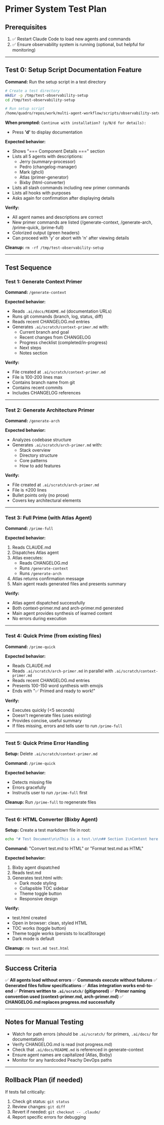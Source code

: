 # Primer System Test Plan

## Prerequisites
1. ✅ Restart Claude Code to load new agents and commands
2. ✅ Ensure observability system is running (optional, but helpful for monitoring)

---

## Test 0: Setup Script Documentation Feature
**Command:** Run the setup script in a test directory

```bash
# Create a test directory
mkdir -p /tmp/test-observability-setup
cd /tmp/test-observability-setup

# Run setup script
/home/quadro/repos/work/multi-agent-workflow/scripts/observability-setup.sh . test-project
```

**When prompted:** `Continue with installation? (y/N/d for details):`
- Press **'d'** to display documentation

**Expected behavior:**
- Shows "=== Component Details ===" section
- Lists all 5 agents with descriptions:
  - Jerry (summary-processor)
  - Pedro (changelog-manager)
  - Mark (ghcli)
  - Atlas (primer-generator)
  - Bixby (html-converter)
- Lists all slash commands including new primer commands
- Lists all hooks with purposes
- Asks again for confirmation after displaying details

**Verify:**
- All agent names and descriptions are correct
- New primer commands are listed (/generate-context, /generate-arch, /prime-quick, /prime-full)
- Colorized output (green headers)
- Can proceed with 'y' or abort with 'n' after viewing details

**Cleanup:** `rm -rf /tmp/test-observability-setup`

---

## Test Sequence

### Test 1: Generate Context Primer
**Command:** `/generate-context`

**Expected behavior:**
- Reads `.ai/docs/README.md` (documentation URLs)
- Runs git commands (branch, log, status, diff)
- Reads recent CHANGELOG.md entries
- Generates `.ai/scratch/context-primer.md` with:
  - Current branch and goal
  - Recent changes from CHANGELOG
  - Progress checklist (completed/in-progress)
  - Next steps
  - Notes section

**Verify:**
- File created at `.ai/scratch/context-primer.md`
- File is 100-200 lines max
- Contains branch name from git
- Contains recent commits
- Includes CHANGELOG references

---

### Test 2: Generate Architecture Primer
**Command:** `/generate-arch`

**Expected behavior:**
- Analyzes codebase structure
- Generates `.ai/scratch/arch-primer.md` with:
  - Stack overview
  - Directory structure
  - Core patterns
  - How to add features

**Verify:**
- File created at `.ai/scratch/arch-primer.md`
- File is ≤200 lines
- Bullet points only (no prose)
- Covers key architectural elements

---

### Test 3: Full Prime (with Atlas Agent)
**Command:** `/prime-full`

**Expected behavior:**
1. Reads CLAUDE.md
2. Dispatches Atlas agent
3. Atlas executes:
   - Reads CHANGELOG.md
   - Runs `/generate-context`
   - Runs `/generate-arch`
4. Atlas returns confirmation message
5. Main agent reads generated files and presents summary

**Verify:**
- Atlas agent dispatched successfully
- Both context-primer.md and arch-primer.md generated
- Main agent provides synthesis of learned content
- No errors during execution

---

### Test 4: Quick Prime (from existing files)
**Command:** `/prime-quick`

**Expected behavior:**
- Reads CLAUDE.md
- Reads `.ai/scratch/arch-primer.md` in parallel with `.ai/scratch/context-primer.md`
- Reads recent CHANGELOG.md entries
- Presents 100-150 word synthesis with emojis
- Ends with "✅ Primed and ready to work!"

**Verify:**
- Executes quickly (<5 seconds)
- Doesn't regenerate files (uses existing)
- Provides concise, useful summary
- If files missing, errors and tells user to run `/prime-full`

---

### Test 5: Quick Prime Error Handling
**Setup:** Delete `.ai/scratch/context-primer.md`

**Command:** `/prime-quick`

**Expected behavior:**
- Detects missing file
- Errors gracefully
- Instructs user to run `/prime-full` first

**Cleanup:** Run `/prime-full` to regenerate files

---

### Test 6: HTML Converter (Bixby Agent)
**Setup:** Create a test markdown file in root:
```bash
echo "# Test Document\n\nThis is a test.\n\n## Section 1\nContent here." > test.md
```

**Command:** "Convert test.md to HTML" or "Format test.md as HTML"

**Expected behavior:**
1. Bixby agent dispatched
2. Reads test.md
3. Generates test.html with:
   - Dark mode styling
   - Collapsible TOC sidebar
   - Theme toggle button
   - Responsive design

**Verify:**
- test.html created
- Open in browser: clean, styled HTML
- TOC works (toggle button)
- Theme toggle works (persists to localStorage)
- Dark mode is default

**Cleanup:** `rm test.md test.html`

---

## Success Criteria

✅ **All agents load without errors**
✅ **Commands execute without failures**
✅ **Generated files follow specifications**
✅ **Atlas integration works end-to-end**
✅ **Primers written to `.ai/scratch/` (gitignored)**
✅ **Primer naming convention used (context-primer.md, arch-primer.md)**
✅ **CHANGELOG.md replaces progress.md successfully**

---

## Notes for Manual Testing

- Watch for path errors (should be `.ai/scratch/` for primers, `.ai/docs/` for documentation)
- Verify CHANGELOG.md is read (not progress.md)
- Check that `.ai/docs/README.md` is referenced in generate-context
- Ensure agent names are capitalized (Atlas, Bixby)
- Monitor for any hardcoded Peachy DevOps paths

---

## Rollback Plan (if needed)

If tests fail critically:
1. Check git status: `git status`
2. Review changes: `git diff`
3. Revert if needed: `git checkout -- .claude/`
4. Report specific errors for debugging
